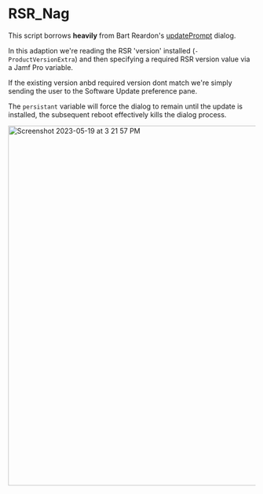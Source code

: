 # RSR_Nag
This script borrows **heavily** from Bart Reardon's [updatePrompt](https://github.com/bartreardon/swiftDialog-scripts/blob/main/Update%20Notifications/updatePrompt.sh) dialog.

In this adaption we're reading the RSR 'version' installed (`-ProductVersionExtra`) and then specifying a required RSR version value via a Jamf Pro variable.

If the existing version anbd required version dont match we're simply sending the user to the Software Update preference pane.

The `persistant` variable will force the dialog to remain until the update is installed, the subsequent reboot effectively kills the dialog process.

<img width="732" alt="Screenshot 2023-05-19 at 3 21 57 PM" src="https://github.com/dpertschi/RSR_Nag/assets/16840386/77d69533-d72f-433c-ab1f-56a902f7a434">
